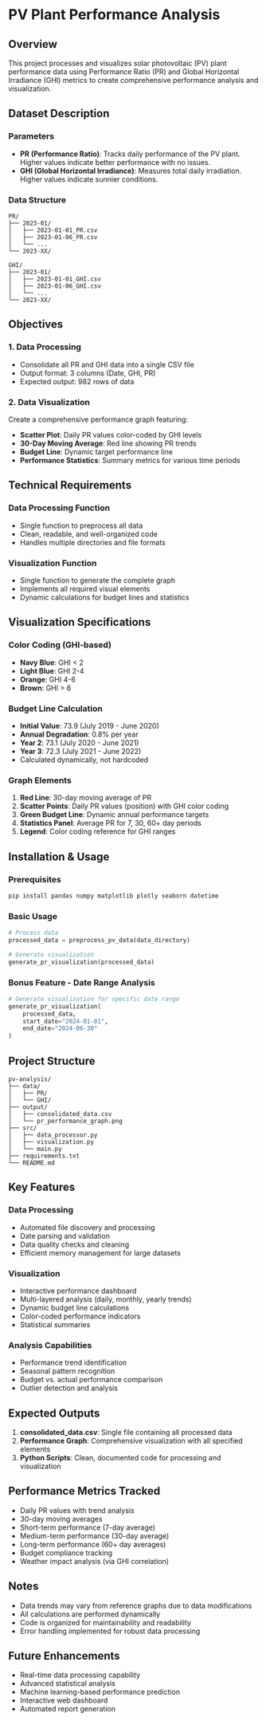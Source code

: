 # PV Plant Performance Analysis

## Overview
This project processes and visualizes solar photovoltaic (PV) plant performance data using Performance Ratio (PR) and Global Horizontal Irradiance (GHI) metrics to create comprehensive performance analysis and visualization.

## Dataset Description

### Parameters
- **PR (Performance Ratio)**: Tracks daily performance of the PV plant. Higher values indicate better performance with no issues.
- **GHI (Global Horizontal Irradiance)**: Measures total daily irradiation. Higher values indicate sunnier conditions.

### Data Structure
```
PR/
├── 2023-01/
│   ├── 2023-01-01_PR.csv
│   ├── 2023-01-06_PR.csv
│   └── ...
└── 2023-XX/

GHI/
├── 2023-01/
│   ├── 2023-01-01_GHI.csv
│   ├── 2023-01-06_GHI.csv
│   └── ...
└── 2023-XX/
```

## Objectives

### 1. Data Processing
- Consolidate all PR and GHI data into a single CSV file
- Output format: 3 columns (Date, GHI, PR)
- Expected output: 982 rows of data

### 2. Data Visualization
Create a comprehensive performance graph featuring:
- **Scatter Plot**: Daily PR values color-coded by GHI levels
- **30-Day Moving Average**: Red line showing PR trends
- **Budget Line**: Dynamic target performance line
- **Performance Statistics**: Summary metrics for various time periods

## Technical Requirements

### Data Processing Function
- Single function to preprocess all data
- Clean, readable, and well-organized code
- Handles multiple directories and file formats

### Visualization Function
- Single function to generate the complete graph
- Implements all required visual elements
- Dynamic calculations for budget lines and statistics

## Visualization Specifications

### Color Coding (GHI-based)
- **Navy Blue**: GHI < 2
- **Light Blue**: GHI 2-4
- **Orange**: GHI 4-6
- **Brown**: GHI > 6

### Budget Line Calculation
- **Initial Value**: 73.9 (July 2019 - June 2020)
- **Annual Degradation**: 0.8% per year
- **Year 2**: 73.1 (July 2020 - June 2021)
- **Year 3**: 72.3 (July 2021 - June 2022)
- Calculated dynamically, not hardcoded

### Graph Elements
1. **Red Line**: 30-day moving average of PR
2. **Scatter Points**: Daily PR values (position) with GHI color coding
3. **Green Budget Line**: Dynamic annual performance targets
4. **Statistics Panel**: Average PR for 7, 30, 60+ day periods
5. **Legend**: Color coding reference for GHI ranges

## Installation & Usage

### Prerequisites
```bash
pip install pandas numpy matplotlib plotly seaborn datetime
```

### Basic Usage
```python
# Process data
processed_data = preprocess_pv_data(data_directory)

# Generate visualization
generate_pr_visualization(processed_data)
```

### Bonus Feature - Date Range Analysis
```python
# Generate visualization for specific date range
generate_pr_visualization(
    processed_data,
    start_date="2024-01-01",
    end_date="2024-06-30"
)
```

## Project Structure
```
pv-analysis/
├── data/
│   ├── PR/
│   └── GHI/
├── output/
│   ├── consolidated_data.csv
│   └── pr_performance_graph.png
├── src/
│   ├── data_processor.py
│   ├── visualization.py
│   └── main.py
├── requirements.txt
└── README.md
```

## Key Features

### Data Processing
- Automated file discovery and processing
- Date parsing and validation
- Data quality checks and cleaning
- Efficient memory management for large datasets

### Visualization
- Interactive performance dashboard
- Multi-layered analysis (daily, monthly, yearly trends)
- Dynamic budget line calculations
- Color-coded performance indicators
- Statistical summaries

### Analysis Capabilities
- Performance trend identification
- Seasonal pattern recognition
- Budget vs. actual performance comparison
- Outlier detection and analysis

## Expected Outputs

1. **consolidated_data.csv**: Single file containing all processed data
2. **Performance Graph**: Comprehensive visualization with all specified elements
3. **Python Scripts**: Clean, documented code for processing and visualization

## Performance Metrics Tracked

- Daily PR values with trend analysis
- 30-day moving averages
- Short-term performance (7-day average)
- Medium-term performance (30-day average)
- Long-term performance (60+ day averages)
- Budget compliance tracking
- Weather impact analysis (via GHI correlation)

## Notes

- Data trends may vary from reference graphs due to data modifications
- All calculations are performed dynamically
- Code is organized for maintainability and readability
- Error handling implemented for robust data processing

## Future Enhancements

- Real-time data processing capability
- Advanced statistical analysis
- Machine learning-based performance prediction
- Interactive web dashboard
- Automated report generation
